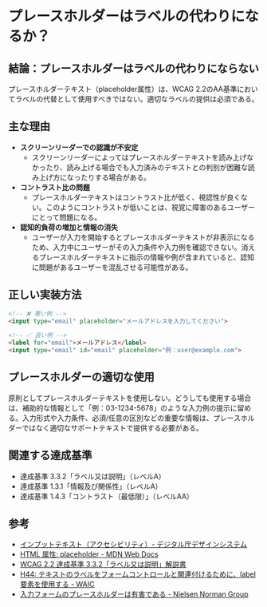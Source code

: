 # プレースホルダーはラベルの代わりになるか？

## 結論：プレースホルダーはラベルの代わりにならない

プレースホルダーテキスト（placeholder属性）は、WCAG 2.2のAA基準においてラベルの代替として使用すべきではない。適切なラベルの提供は必須である。

## 主な理由

- **スクリーンリーダーでの認識が不安定**
  - スクリーンリーダーによってはプレースホルダーテキストを読み上げなかったり、読み上げる場合でも入力済みのテキストとの判別が困難な読み上げ方になったりする場合がある。
- **コントラスト比の問題**
  - プレースホルダーテキストはコントラスト比が低く、視認性が良くない。このようにコントラストが低いことは、視覚に障害のあるユーザーにとって問題になる。
- **認知的負荷の増加と情報の消失**
  - ユーザーが入力を開始するとプレースホルダーテキストが非表示になるため、入力中にユーザーがその入力条件や入力例を確認できない。消えるプレースホルダーテキストに指示の情報や例が含まれていると、認知に問題があるユーザーを混乱させる可能性がある。

## 正しい実装方法

```html
<!-- ❌ 悪い例 -->
<input type="email" placeholder="メールアドレスを入力してください">

<!-- ✅ 良い例 -->
<label for="email">メールアドレス</label>
<input type="email" id="email" placeholder="例：user@example.com">
```

## プレースホルダーの適切な使用

原則としてプレースホルダーテキストを使用しない。どうしても使用する場合は、補助的な情報として「例：03-1234-5678」のような入力例の提示に留める。入力形式や入力条件、必須/任意の区別などの重要な情報は、プレースホルダーではなく適切なサポートテキストで提供する必要がある。

## 関連する達成基準
- 達成基準 3.3.2「ラベル又は説明」（レベルA）
- 達成基準 1.3.1「情報及び関係性」（レベルA）
- 達成基準 1.4.3「コントラスト（最低限）」（レベルAA）

## 参考
- [インプットテキスト（アクセシビリティ）- デジタル庁デザインシステム](https://design.digital.go.jp/components/input-text/accessibility/#h2-%E3%83%97%E3%83%AC%E3%83%BC%E3%82%B9%E3%83%9B%E3%83%AB%E3%83%80%E3%83%BC%E3%83%86%E3%82%AD%E3%82%B9%E3%83%88%E3%82%92%E4%BD%BF%E3%82%8F%E3%81%AA%E3%81%84)
- [HTML 属性: placeholder - MDN Web Docs](https://developer.mozilla.org/ja/docs/Web/HTML/Reference/Attributes/placeholder)
- [WCAG 2.2 達成基準 3.3.2「ラベル又は説明」解説書](https://waic.jp/translations/WCAG22/Understanding/labels-or-instructions)
- [H44: テキストのラベルをフォームコントロールと関連付けるために、label要素を使用する - WAIC](https://waic.jp/translations/WCAG22/Techniques/html/H44)
- [入力フォームのプレースホルダーは有害である - Nielsen Norman Group](https://www.nngroup.com/articles/form-design-placeholders/)
